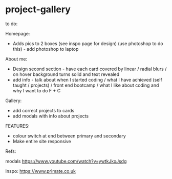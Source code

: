 # project-gallery

to do:

Homepage:

- Adds pics to 2 boxes (see inspo page for design) (use photoshop to do this) - add photoshop to laptop

About me:
- Design second section - have each card covered by linear / radial blurs / on hover background turns solid and text revealed
- add info - talk about when I started coding / what I have achieved (self taught / projects) / front end bootcamp / what I like about coding and why I want to do F + C

Gallery:

- add correct projects to cards
- add modals with info about projects

FEATURES:

- colour switch at end between primary and secondary
- Make entire site responsive

Refs:

modals
https://www.youtube.com/watch?v=ywtkJkxJsdg

Inspo:
https://www.primate.co.uk



